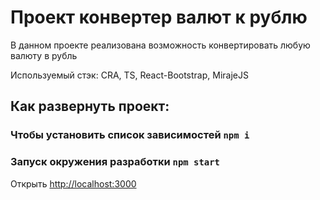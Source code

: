 # Проект конвертер валют к рублю

В данном проекте реализована возможность конвертировать любую валюту в рубль

Используемый стэк: CRA, TS, React-Bootstrap, MirajeJS

## Как развернуть проект:

### Чтобы установить список зависимостей `npm i`

### Запуск окружения разработки `npm start`
Открыть [http://localhost:3000](http://localhost:3000)